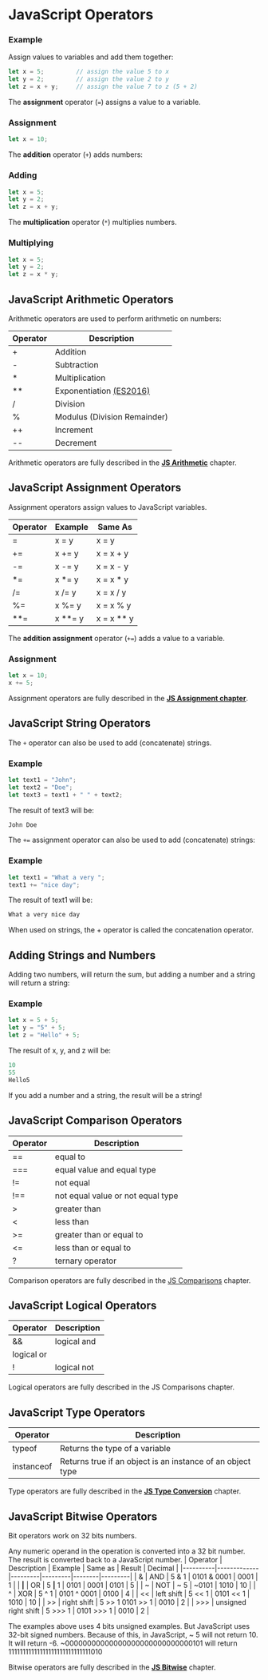 # JavaScript Operators

### Example
Assign values to variables and add them together:
```javascript
let x = 5;         // assign the value 5 to x
let y = 2;         // assign the value 2 to y
let z = x + y;     // assign the value 7 to z (5 + 2)
```

The **assignment** operator (`=`) assigns a value to a variable.

### Assignment
```javascript
let x = 10;
```

The **addition** operator (`+`) adds numbers:

### Adding
```javascript
let x = 5;
let y = 2;
let z = x + y;
```

The **multiplication** operator (`*`) multiplies numbers.

### Multiplying
```javascript
let x = 5;
let y = 2;
let z = x * y;
```


## JavaScript Arithmetic Operators
Arithmetic operators are used to perform arithmetic on numbers:

| **Operator** | **Description** |
|--------------|-----------------|
| +	| Addition |
| - |Subtraction |
| *	| Multiplication |
| ** | Exponentiation [(ES2016)](https://www.w3schools.com/js/js_2016.asp) |
| / |Division |
| %	| Modulus (Division Remainder) |
| ++ | Increment |
| -- | Decrement |

Arithmetic operators are fully described in the [**JS Arithmetic**](https://www.w3schools.com/js/js_arithmetic.asp) chapter.

## JavaScript Assignment Operators
Assignment operators assign values to JavaScript variables.

| **Operator**	| **Example** | **Same As** |
|---------------|-------------|-------------|
| =	| x = y | x = y |
| += | x += y | x = x + y |
| -= | x -= y | x = x - y |
| *= | x *= y | x = x * y |
| /= | x /= y | x = x / y |
| %= | x %= y | x = x % y |
| **= | x **= y | x = x ** y |

The **addition assignment** operator (`+=`) adds a value to a variable.

### Assignment
```javascript
let x = 10;
x += 5;
```

Assignment operators are fully described in the [**JS Assignment chapter**](https://www.w3schools.com/js/js_assignment.asp).


## JavaScript String Operators
The `+` operator can also be used to add (concatenate) strings.

### Example
```javascript
let text1 = "John";
let text2 = "Doe";
let text3 = text1 + " " + text2;
```

The result of text3 will be:
```javascript
John Doe
```

The `+=` assignment operator can also be used to add (concatenate) strings:

### Example
```javascript
let text1 = "What a very ";
text1 += "nice day";
```

The result of text1 will be:
```javascript
What a very nice day
```

When used on strings, the + operator is called the concatenation operator.

## Adding Strings and Numbers
Adding two numbers, will return the sum, but adding a number and a string will return a string:

### Example
```javascript
let x = 5 + 5;
let y = "5" + 5;
let z = "Hello" + 5;
```

The result of x, y, and z will be:
```javascript
10
55
Hello5
```

If you add a number and a string, the result will be a string!


## JavaScript Comparison Operators

| **Operator** | **Description** |
|--------------|-----------------|
| == | equal to |
| === | equal value and equal type |
| != | not equal |
| !== | not equal value or not equal type |
| >	| greater than |
| <	| less than |
| >= | greater than or equal to |
| <= | less than or equal to |
| ?	| ternary operator |

Comparison operators are fully described in the [JS Comparisons](https://www.w3schools.com/js/js_comparisons.asp) chapter.


## JavaScript Logical Operators
| **Operator**	| **Description** |
|---------------|-----------------|
| && | logical and |
| logical or |
| !	| logical not |

Logical operators are fully described in the JS Comparisons chapter.

## JavaScript Type Operators
| **Operator**	| **Description** |
|---------------|-----------------|
| typeof | Returns the type of a variable |
| instanceof | Returns true if an object is an instance of an object type |

Type operators are fully described in the [**JS Type Conversion**](https://www.w3schools.com/js/js_type_conversion.asp) chapter.


## JavaScript Bitwise Operators
Bit operators work on 32 bits numbers.

Any numeric operand in the operation is converted into a 32 bit number. The result is converted back to a JavaScript number.
| Operator | Description | Example | Same as | Result | Decimal |
|----------|-------------|---------|---------|--------|---------|
| &	| AND | 5 & 1 | 0101 & 0001	| 0001 | 1 |
| **|**	| OR | 5 **|** 1 | 0101 | 0001 | 0101 | 5 |
| ~ | NOT	| ~ 5 | ~0101 | 1010 | 10 |
| ^	| XOR | 5 ^ 1 | 0101 ^ 0001	| 0100 | 4 |
| << | left shift | 5 << 1 | 0101 << 1	| 1010 | 10 |
| >> | right shift | 5 >> 1	0101 >> 1 | 0010 | 2 |
| >>> | unsigned right shift | 5 >>> 1	| 0101 >>> 1 | 0010 | 2 |

The examples above uses 4 bits unsigned examples. But JavaScript uses 32-bit signed numbers.
Because of this, in JavaScript, ~ 5 will not return 10. It will return -6.
~00000000000000000000000000000101 will return 11111111111111111111111111111010

Bitwise operators are fully described in the [**JS Bitwise**](https://www.w3schools.com/js/js_bitwise.asp) chapter.